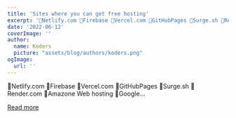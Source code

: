 ```yaml
---
title: 'Sites where you can get free hosting'
excerpt: '🎇Netlify.com 🎇Firebase 🎇Vercel.com 🎇GitHubPages 🎇Surge.sh 🎇Render.com 🎇Amazone Web hosting 🎇Google...'
date: '2022-06-12'
coverImage: ''
author:
  name: Koders
  picture: "assets/blog/authors/koders.png"
ogImage:
  url: ''
---
```


🎇Netlify.com 🎇Firebase 🎇Vercel.com 🎇GitHubPages 🎇Surge.sh 🎇Render.com 🎇Amazone Web hosting 🎇Google...

[Read more](https://dev.to/fairywsr/sites-where-you-can-get-free-hosting-37md)
